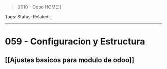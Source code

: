 > [[010 - Odoo HOME]]

Tags: 
Status: 
Related: 

___

# 059 - Configuracion y Estructura
## [[Ajustes basicos para modulo de odoo]]
